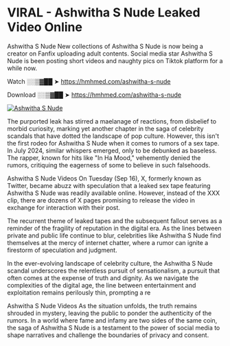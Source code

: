 # VIRAL - Ashwitha S Nude Leaked Video Online

Ashwitha S Nude New collections of Ashwitha S Nude is now being a creator on Fanfix uploading adult contents. Social media star Ashwitha S Nude is been posting short videos and naughty pics on Tiktok platform for a while now.

Watch ░░▒▓██ ➤ https://hmhmed.com/ashwitha-s-nude

Download ░░▒▓██ ➤ https://hmhmed.com/ashwitha-s-nude

[![Ashwitha S Nude](https://i.imgur.com/dJHk4Zq.gif)](https://hmhmed.com/ashwitha-s-nude)

The purported leak has stirred a maelanage of reactions, from disbelief to morbid curiosity, marking yet another chapter in the saga of celebrity scandals that have dotted the landscape of pop culture. However, this isn't the first rodeo for Ashwitha S Nude when it comes to rumors of a sex tape. In July 2024, similar whispers emerged, only to be debunked as baseless. The rapper, known for hits like "In Ha Mood," vehemently denied the rumors, critiquing the eagerness of some to believe in such falsehoods.

Ashwitha S Nude Videos
On Tuesday (Sep 16), X, formerly known as Twitter, became abuzz with speculation that a leaked sex tape featuring Ashwitha S Nude was readily available online. However, instead of the XXX clip, there are dozens of X pages promising to release the video in exchange for interaction with their post.

The recurrent theme of leaked tapes and the subsequent fallout serves as a reminder of the fragility of reputation in the digital era. As the lines between private and public life continue to blur, celebrities like Ashwitha S Nude find themselves at the mercy of internet chatter, where a rumor can ignite a firestorm of speculation and judgment.

In the ever-evolving landscape of celebrity culture, the Ashwitha S Nude scandal underscores the relentless pursuit of sensationalism, a pursuit that often comes at the expense of truth and dignity. As we navigate the complexities of the digital age, the line between entertainment and exploitation remains perilously thin, prompting a re

Ashwitha S Nude Videos
As the situation unfolds, the truth remains shrouded in mystery, leaving the public to ponder the authenticity of the rumors. In a world where fame and infamy are two sides of the same coin, the saga of Ashwitha S Nude is a testament to the power of social media to shape narratives and challenge the boundaries of privacy and consent.